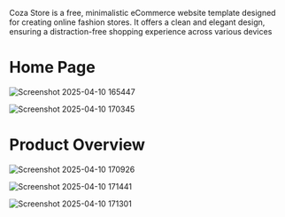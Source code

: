 Coza Store is a free, minimalistic eCommerce website template designed for creating online fashion stores.
It offers a clean and elegant design, ensuring a distraction-free shopping experience across various devices

<h1>Home Page</h1>



![Screenshot 2025-04-10 165447](https://github.com/user-attachments/assets/5438f2af-8047-4599-9d28-4d9c2894e191)



![Screenshot 2025-04-10 170345](https://github.com/user-attachments/assets/607b3566-1c5f-4ed3-89bd-4ca27642d3fb)

<h1>Product Overview</h1>


![Screenshot 2025-04-10 170926](https://github.com/user-attachments/assets/509b12ee-d106-4071-945d-a63133266008)


![Screenshot 2025-04-10 171441](https://github.com/user-attachments/assets/f32410f3-870c-4da9-a9e6-e75a7180e7be)



![Screenshot 2025-04-10 171301](https://github.com/user-attachments/assets/aa534bc7-b508-4c0c-b886-ea38381f6299)

